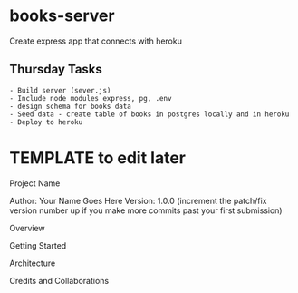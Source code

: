 # books-server
Create express app that connects with heroku 

## Thursday Tasks
    - Build server (sever.js)
    - Include node modules express, pg, .env
    - design schema for books data
    - Seed data - create table of books in postgres locally and in heroku
    - Deploy to heroku


# TEMPLATE to edit later
Project Name

Author: Your Name Goes Here Version: 1.0.0 (increment the patch/fix version number up if you make more commits past your first submission)

Overview

Getting Started

Architecture

Credits and Collaborations